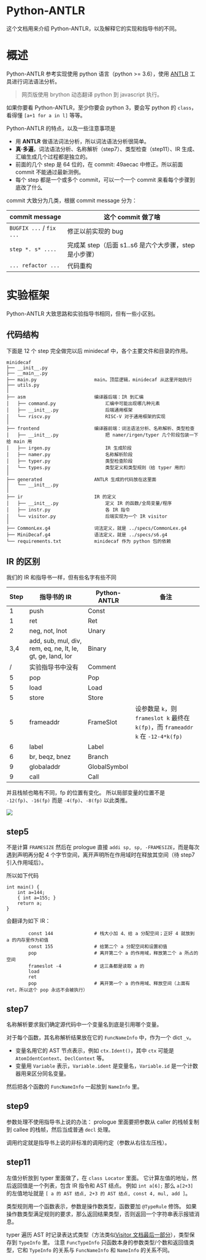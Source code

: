 # Python-ANTLR
这个文档用来介绍 Python-ANTLR，以及解释它的实现和指导书的不同。

# 概述
Python-ANTLR 参考实现使用 python 语言（python >= 3.6），使用 [ANTLR](https://www.antlr.org/) 工具进行词法语法分析。
> 网页版使用 brython 动态翻译 python 到 javascript 执行。

如果你要看 Python-ANTLR，至少你要会 python 3，要会写 python 的 `class`，看得懂 `[a+1 for a in l]` 等等。

Python-ANTLR 的特点，以及一些注意事项是
* 用 **ANTLR** 做语法词法分析，所以词法语法分析很简单。
* **真·多遍**，词法语法分析、名称解析（step7）、类型检查（step11）、IR 生成、汇编生成几个过程都是独立的。
* 前面的几个 step 是 64 位的，在 commit: 49aecac 中修正。所以前面 commit 不能通过最新测例。
* 每个 step 都是一个或多个 commit，可以一个一个 commit 来看每个步骤到底改了什么

commit 大致分为几类，根据 commit message 分为：

| commit message | 这个 commit 做了啥 |
| --- | --- |
| `BUGFIX ...` / `fix ...` | 修正以前实现的 bug |
| `step *. s* ....` | 完成某 step（后面 s1..s6 是六个大步骤，step 是小步骤） |
| `... refactor ...` | 代码重构 |

# 实验框架
Python-ANTLR 大致思路和实验指导书相同，但有一些小区别。

## 代码结构
下面是 12 个 step 完全做完以后 minidecaf 中，各个主要文件和目录的作用。

```
minidecaf
├── __init__.py
├── __main__.py
├── main.py                     main。顶层逻辑，minidecaf 从这里开始执行
├── utils.py
│
├── asm                         编译器后端：IR 到汇编
│   ├── command.py                  汇编中可能出现哪几种元素
│   ├── __init__.py                 后端通用框架
│   └── riscv.py                    RISC-V 对于通用框架的实现
│
├── frontend                    编译器前端：词法语法分析、名称解析、类型检查
│   ├── __init__.py                 把 namer/irgen/typer 几个阶段包装一下给 main 用
│   ├── irgen.py                    IR 生成阶段
│   ├── namer.py                    名称解析阶段
│   ├── typer.py                    类型检查阶段
│   └── types.py                    类型定义和类型规则（给 typer 用的）
│
├── generated                   ANTLR 生成的代码放在这里面
│   └── __init__.py
│
├── ir                          IR 的定义
│   ├── __init__.py                 定义 IR 的函数/全局变量/程序
│   ├── instr.py                    各 IR 指令
│   └── visitor.py                  后端实现为一个 IR visitor
│
├── CommonLex.g4                词法定义，就是 ../specs/CommonLex.g4
├── MiniDecaf.g4                语法定义，就是 ../specs/s6.g4
└── requirements.txt            minidecaf 作为 python 包的依赖
```

## IR 的区别
我们的 IR 和指导书一样，但有些名字有些不同

| Step | 指导书的 IR | Python-ANTLR | 备注 |
| --- | --- | --- | --- |
| 1 | push | Const | |
| 1 | ret | Ret | |
| 2 | neg, not, lnot | Unary | |
| 3,4 | add, sub, mul, div, rem, eq, ne, lt, le, gt, ge, land, lor | Binary | |
| / | 实验指导书中没有 | Comment | |
| 5 | pop | Pop | |
| 5 | load | Load | |
| 5 | store | Store | |
| 5 | frameaddr | FrameSlot | 设参数是 `k`，则 `frameslot k` 最终在 `k(fp)`，而 `frameaddr k` 在 `-12-4*k(fp)` |
| 6 | label | Label | |
| 6 | br, beqz, bnez | Branch | |
| 9 | globaladdr | GlobalSymbol | |
| 9 | call | Call | |

并且栈帧也略有不同，fp 的位置有变化。
所以局部变量的位置不是 `-12(fp)`、`-16(fp)` 而是 `-4(fp)`、`-8(fp)` 以此类推。

![](./pics/sf-dzy.svg)

## step5
不是计算 `FRAMESIZE` 然后在 prologue 直接 `addi sp, sp, -FRAMESIZE`，而是每次遇到声明再分配 4 个字节空间，离开声明所在作用域时在释放其空间（待 step7 引入作用域后）。

所以如下代码
```
int main() {
    int a=144;
    { int a=155; }
    return a;
}
```

会翻译为如下 IR：
```
        const 144               # 栈大小加 4、给 a 分配空间；正好 4 就放到 a 的内存里作为初值
        const 155               # 给第二个 a 分配空间和设置初值
        pop                     # 离开第二个 a 的作用域，释放第二个 a 所占的空间
        frameslot -4            # 这三条都是读取 a 的
        load
        ret
        pop                     # 离开第一个 a 的作用域、释放空间（上面有 ret，所以这个 pop 永远不会被执行）
```

## step7
名称解析要求我们确定源代码中一个变量名到底是引用哪个变量。

对于每个函数，其名称解析结果放在它的 `FuncNameInfo` 中，作为一个 dict `_v`。
* 变量名用它的 AST 节点表示，例如 `ctx.Ident()`，其中 `ctx` 可能是 `AtomIdentContext`、`DeclContext` 等。
* 变量用 `Variable` 表示，`Variable.ident` 是变量名，`Variable.id` 是一个计数器用来区分同名变量。

然后把各个函数的 `FuncNameInfo` 一起放到 `NameInfo` 里。

## step9
参数处理不使用指导书上说的办法：
prologue 里面要把参数从 caller 的栈帧复制到 callee 的栈帧，然后当成普通 `decl` 处理。

调用约定就是指导书上说的非标准的调用约定（参数从右往左压栈）。

## step11
左值分析放到 typer 里面做了，在 `class Locator` 里面。
它计算左值的地址，然后返回值是一个列表，包含 IR 指令和 AST 结点。
例如 `int a[6];` 那么 `a[2+3]` 的左值地址就是
`[ a 的 AST 结点, 2+3 的 AST 结点, const 4, mul, add ]`。

类型规则用一个函数表示，参数是操作数类型，函数要加 `@TypeRule` 修饰。
如果操作数类型满足规则的要求，那么返回结果类型，否则返回一个字符串表示报错消息。

typer 遍历 AST 时记录表达式类型（方法类似[Visitor 文档最后一部分](../lab1/visitor.md)），类型保存到 `TypeInfo` 里。
注意 `FuncTypeInfo` 只函数本身的参数类型/个数和返回值类型，它和 `TypeInfo` 的关系与 `FuncNameInfo` 和 `NameInfo` 的关系不同。

